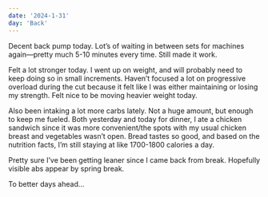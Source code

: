 ```yaml
---
date: '2024-1-31'
day: 'Back'
---
```


Decent back pump today. Lot’s of waiting in between sets for machines again—pretty much 5-10 minutes every time. Still made it work.

Felt a lot stronger today. I went up on weight, and will probably need to keep doing so in small increments. Haven’t focused a lot on progressive overload during the cut because it felt like I was either maintaining or losing my strength. Felt nice to be moving heavier weight today.

Also been intaking a lot more carbs lately. Not a huge amount, but enough to keep me fueled. Both yesterday and today for dinner, I ate a chicken sandwich since it was more convenient/the spots with my usual chicken breast and vegetables wasn’t open. Bread tastes so good, and based on the nutrition facts, I’m still staying at like 1700-1800 calories a day.

Pretty sure I’ve been getting leaner since I came back from break. Hopefully visible abs appear by spring break.

To better days ahead…